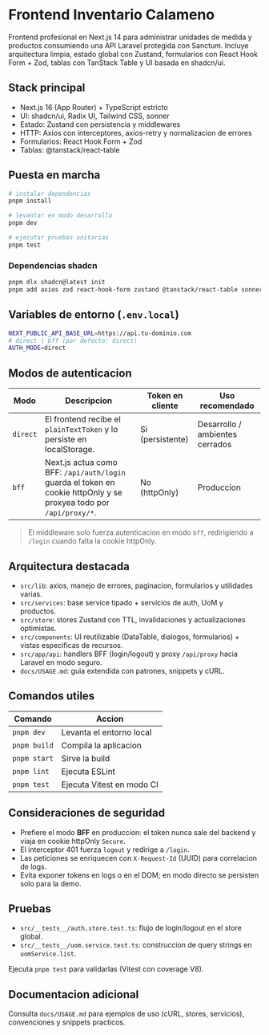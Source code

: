 # Frontend Inventario Calameno

Frontend profesional en Next.js 14 para administrar unidades de medida y productos consumiendo una API Laravel protegida con Sanctum. Incluye arquitectura limpia, estado global con Zustand, formularios con React Hook Form + Zod, tablas con TanStack Table y UI basada en shadcn/ui.

## Stack principal

- Next.js 16 (App Router) + TypeScript estricto
- UI: shadcn/ui, Radix UI, Tailwind CSS, sonner
- Estado: Zustand con persistencia y middlewares
- HTTP: Axios con interceptores, axios-retry y normalizacion de errores
- Formularios: React Hook Form + Zod
- Tablas: @tanstack/react-table

## Puesta en marcha

```bash
# instalar dependencias
pnpm install

# levantar en modo desarrollo
pnpm dev

# ejecutar pruebas unitarias
pnpm test
```

### Dependencias shadcn

```bash
pnpm dlx shadcn@latest init
pnpm add axios zod react-hook-form zustand @tanstack/react-table sonner
```

## Variables de entorno (`.env.local`)

```bash
NEXT_PUBLIC_API_BASE_URL=https://api.tu-dominio.com
# direct | bff (por defecto: direct)
AUTH_MODE=direct
```

## Modos de autenticacion

| Modo   | Descripcion | Token en cliente | Uso recomendado |
|--------|-------------|------------------|-----------------|
| `direct` | El frontend recibe el `plainTextToken` y lo persiste en localStorage. | Si (persistente) | Desarrollo / ambientes cerrados |
| `bff` | Next.js actua como BFF: `/api/auth/login` guarda el token en cookie httpOnly y se proxyea todo por `/api/proxy/*`. | No (httpOnly) | Produccion |

> El middleware solo fuerza autenticacion en modo `bff`, redirigiendo a `/login` cuando falta la cookie httpOnly.

## Arquitectura destacada

- `src/lib`: axios, manejo de errores, paginacion, formularios y utilidades varias.
- `src/services`: base service tipado + servicios de auth, UoM y productos.
- `src/store`: stores Zustand con TTL, invalidaciones y actualizaciones optimistas.
- `src/components`: UI reutilizable (DataTable, dialogos, formularios) + vistas especificas de recursos.
- `src/app/api`: handlers BFF (login/logout) y proxy `/api/proxy` hacia Laravel en modo seguro.
- `docs/USAGE.md`: guia extendida con patrones, snippets y cURL.

## Comandos utiles

| Comando | Accion |
|---------|--------|
| `pnpm dev` | Levanta el entorno local |
| `pnpm build` | Compila la aplicacion |
| `pnpm start` | Sirve la build |
| `pnpm lint` | Ejecuta ESLint |
| `pnpm test` | Ejecuta Vitest en modo CI |

## Consideraciones de seguridad

- Prefiere el modo **BFF** en produccion: el token nunca sale del backend y viaja en cookie httpOnly `Secure`.
- El interceptor 401 fuerza `logout` y redirige a `/login`.
- Las peticiones se enriquecen con `X-Request-Id` (UUID) para correlacion de logs.
- Evita exponer tokens en logs o en el DOM; en modo directo se persisten solo para la demo.

## Pruebas

- `src/__tests__/auth.store.test.ts`: flujo de login/logout en el store global.
- `src/__tests__/uom.service.test.ts`: construccion de query strings en `uomService.list`.

Ejecuta `pnpm test` para validarlas (Vitest con coverage V8).

## Documentacion adicional

Consulta `docs/USAGE.md` para ejemplos de uso (cURL, stores, servicios), convenciones y snippets practicos.
